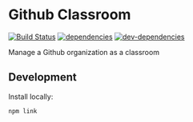 # Github Classroom

[![Build Status][ci-image]][ci-url] [![dependencies][dependencies-image]][dependencies-url] [![dev-dependencies][dev-dependencies-image]][dev-dependencies-url]

Manage a Github organization as a classroom

## Development

Install locally:

```sh
npm link
```

[ci-image]: https://travis-ci.org/mrpatiwi/gh-classroom.svg
[ci-url]: https://travis-ci.org/mrpatiwi/gh-classroom
[dependencies-image]: https://david-dm.org/mrpatiwi/gh-classroom.svg
[dependencies-url]: https://david-dm.org/mrpatiwi/gh-classroom
[dev-dependencies-image]: https://david-dm.org/mrpatiwi/gh-classroom/dev-status.svg
[dev-dependencies-url]: https://david-dm.org/mrpatiwi/gh-classroom#info=devDependencies

